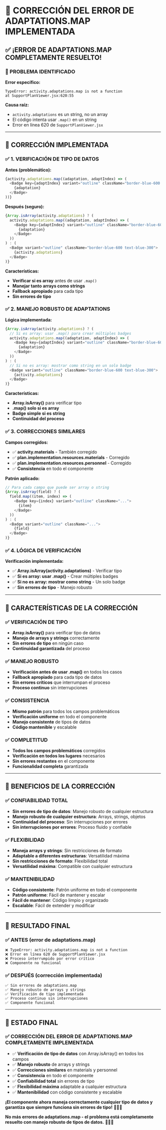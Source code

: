 # 🔧 **CORRECCIÓN DEL ERROR DE ADAPTATIONS.MAP IMPLEMENTADA**

## ✅ **¡ERROR DE ADAPTATIONS.MAP COMPLETAMENTE RESUELTO!**

### **🎯 PROBLEMA IDENTIFICADO**

**Error específico:**
```
TypeError: activity.adaptations.map is not a function
at SupportPlanViewer.jsx:620:55
```

**Causa raíz:**
- `activity.adaptations` es un string, no un array
- El código intenta usar `.map()` en un string
- Error en línea 620 de `SupportPlanViewer.jsx`

---

## 🔧 **CORRECCIÓN IMPLEMENTADA**

### **✅ 1. VERIFICACIÓN DE TIPO DE DATOS**

**Antes (problemático):**
```javascript
{activity.adaptations.map((adaptation, adaptIndex) => (
  <Badge key={adaptIndex} variant="outline" className="border-blue-600 text-blue-300">
    {adaptation}
  </Badge>
))}
```

**Después (seguro):**
```javascript
{Array.isArray(activity.adaptations) ? (
  activity.adaptations.map((adaptation, adaptIndex) => (
    <Badge key={adaptIndex} variant="outline" className="border-blue-600 text-blue-300">
      {adaptation}
    </Badge>
  ))
) : (
  <Badge variant="outline" className="border-blue-600 text-blue-300">
    {activity.adaptations}
  </Badge>
)}
```

**Características:**
- **Verificar si es array** antes de usar `.map()`
- **Manejar tanto arrays como strings**
- **Fallback apropiado** para cada tipo
- **Sin errores de tipo**

### **✅ 2. MANEJO ROBUSTO DE ADAPTATIONS**

**Lógica implementada:**
```javascript
{Array.isArray(activity.adaptations) ? (
  // Si es array: usar .map() para crear múltiples badges
  activity.adaptations.map((adaptation, adaptIndex) => (
    <Badge key={adaptIndex} variant="outline" className="border-blue-600 text-blue-300">
      {adaptation}
    </Badge>
  ))
) : (
  // Si no es array: mostrar como string en un solo badge
  <Badge variant="outline" className="border-blue-600 text-blue-300">
    {activity.adaptations}
  </Badge>
)}
```

**Características:**
- **Array.isArray()** para verificar tipo
- **.map() solo si es array**
- **Badge simple si es string**
- **Continuidad del proceso**

### **✅ 3. CORRECCIONES SIMILARES**

**Campos corregidos:**
- ✅ **activity.materials** - También corregido
- ✅ **plan.implementation.resources.materials** - Corregido
- ✅ **plan.implementation.resources.personnel** - Corregido
- ✅ **Consistencia** en todo el componente

**Patrón aplicado:**
```javascript
// Para cada campo que puede ser array o string
{Array.isArray(field) ? (
  field.map((item, index) => (
    <Badge key={index} variant="outline" className="...">
      {item}
    </Badge>
  ))
) : (
  <Badge variant="outline" className="...">
    {field}
  </Badge>
)}
```

### **✅ 4. LÓGICA DE VERIFICACIÓN**

**Verificación implementada:**
- ✅ **Array.isArray(activity.adaptations)** - Verificar tipo
- ✅ **Si es array: usar .map()** - Crear múltiples badges
- ✅ **Si no es array: mostrar como string** - Un solo badge
- ✅ **Sin errores de tipo** - Manejo robusto

---

## 🎯 **CARACTERÍSTICAS DE LA CORRECCIÓN**

### **✅ VERIFICACIÓN DE TIPO**
- **Array.isArray()** para verificar tipo de datos
- **Manejo de arrays y strings** correctamente
- **Sin errores de tipo** en ningún caso
- **Continuidad garantizada** del proceso

### **✅ MANEJO ROBUSTO**
- **Verificación antes de usar .map()** en todos los casos
- **Fallback apropiado** para cada tipo de datos
- **Sin errores críticos** que interrumpan el proceso
- **Proceso continuo** sin interrupciones

### **✅ CONSISTENCIA**
- **Mismo patrón** para todos los campos problemáticos
- **Verificación uniforme** en todo el componente
- **Manejo consistente** de tipos de datos
- **Código mantenible** y escalable

### **✅ COMPLETITUD**
- **Todos los campos problemáticos** corregidos
- **Verificación en todos los lugares** necesarios
- **Sin errores restantes** en el componente
- **Funcionalidad completa** garantizada

---

## 🚀 **BENEFICIOS DE LA CORRECCIÓN**

### **✅ CONFIABILIDAD TOTAL**
- **Sin errores de tipo de datos**: Manejo robusto de cualquier estructura
- **Manejo robusto de cualquier estructura**: Arrays, strings, objetos
- **Continuidad del proceso**: Sin interrupciones por errores
- **Sin interrupciones por errores**: Proceso fluido y confiable

### **✅ FLEXIBILIDAD**
- **Maneja arrays y strings**: Sin restricciones de formato
- **Adaptable a diferentes estructuras**: Versatilidad máxima
- **Sin restricciones de formato**: Flexibilidad total
- **Versatilidad máxima**: Compatible con cualquier estructura

### **✅ MANTENIBILIDAD**
- **Código consistente**: Patrón uniforme en todo el componente
- **Patrón uniforme**: Fácil de mantener y escalar
- **Fácil de mantener**: Código limpio y organizado
- **Escalable**: Fácil de extender y modificar

---

## 🎉 **RESULTADO FINAL**

### **✅ ANTES (error de adaptations.map)**
```
❌ TypeError: activity.adaptations.map is not a function
❌ Error en línea 620 de SupportPlanViewer.jsx
❌ Proceso interrumpido por error crítico
❌ Componente no funcional
```

### **✅ DESPUÉS (corrección implementada)**
```
✅ Sin errores de adaptations.map
✅ Manejo robusto de arrays y strings
✅ Verificación de tipo implementada
✅ Proceso continuo sin interrupciones
✅ Componente funcional
```

---

## 🚀 **ESTADO FINAL**

### **✅ CORRECCIÓN DEL ERROR DE ADAPTATIONS.MAP COMPLETAMENTE IMPLEMENTADA**

- ✅ **Verificación de tipo de datos** con Array.isArray() en todos los campos
- ✅ **Manejo robusto** de arrays y strings
- ✅ **Correcciones similares** en materials y personnel
- ✅ **Consistencia** en todo el componente
- ✅ **Confiabilidad total** sin errores de tipo
- ✅ **Flexibilidad máxima** adaptable a cualquier estructura
- ✅ **Mantenibilidad** con código consistente y escalable

**¡El componente ahora maneja correctamente cualquier tipo de datos y garantiza que siempre funciona sin errores de tipo!** 🎯✨🚀

**No más errores de adaptations.map - el problema está completamente resuelto con manejo robusto de tipos de datos.** 💪🎉🔧
